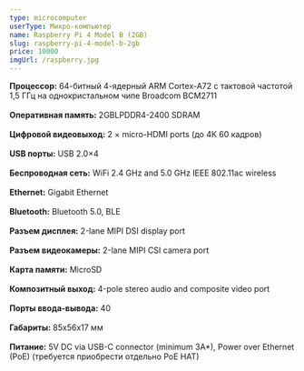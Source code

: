 ```yaml
---
type: microcomputer
userType: Микро-компьютер
name: Raspberry Pi 4 Model B (2GB)
slug: raspberry-pi-4-model-b-2gb
price: 10000
imgUrl: /raspberry.jpg
---
```


<p>
<b>Процессор:</b> 64-битный 4-ядерный ARM Cortex-A72 с тактовой частотой 1,5 ГГц на однокристальном чипе Broadcom BCM2711
<br/> <br/>
<b>Оперативная память:</b> 2GBLPDDR4-2400 SDRAM <br/> <br/>
<b>Цифровой видеовыход:</b> 2 × micro-HDMI ports (до 4К 60 кадров) <br/> <br/>
<b>USB порты:</b> USB 2.0×4 <br/> <br/>
<b>Беспроводная сеть:</b> WiFi 2.4 GHz and 5.0 GHz IEEE 802.11ac wireless <br/> <br/>
<b>Ethernet:</b> Gigabit Ethernet <br/> <br/>
<b>Bluetooth:</b> Bluetooth 5.0, BLE <br/> <br/>
<b>Разъем дисплея:</b> 2-lane MIPI DSI display port <br/> <br/>
<b>Разъем видеокамеры:</b> 2-lane MIPI CSI camera port <br/> <br/>
<b>Карта памяти:</b> MicroSD <br/> <br/>
<b>Композитный выход:</b> 4-pole stereo audio and composite video port <br/> <br/>
<b>Порты ввода-вывода:</b> 40 <br/> <br/>
<b>Габариты:</b> 85x56x17 мм <br/> <br/>
<b>Питание:</b> 5V DC via USB-C connector (minimum 3A*), Power over Ethernet (PoE) (требуется приобрести отдельно PoE HAT) <br/> <br/>
</p>
